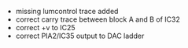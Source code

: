 * missing lumcontrol trace added
* correct carry trace between block A and B of IC32
* correct +v to IC25
* correct PIA2/IC35 output to DAC ladder